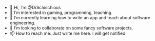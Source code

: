 - 👋 Hi, I’m @DrSchischious
- 👀 I’m interested in gaming, programming, teaching.
- 🌱 I’m currently learning how to write an app and teach about software engineering.
- 💞️ I’m looking to collaborate on some fancy software projects.
- 📫 How to reach me: Just write me here. I will get notified.

<!---
DrSchischious/DrSchischious is a ✨ special ✨ repository because its `README.md` (this file) appears on your GitHub profile.
You can click the Preview link to take a look at your changes.
--->
